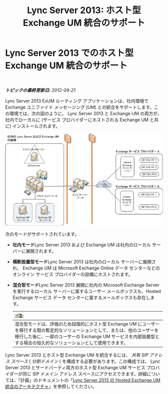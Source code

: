 ﻿---
title: 'Lync Server 2013: ホスト型 Exchange UM 統合のサポート'
TOCTitle: ホスト型 Exchange UM 統合のサポート
ms:assetid: c7573ec3-013c-48d9-b59b-2a5427e6da35
ms:mtpsurl: https://technet.microsoft.com/ja-jp/library/Gg398821(v=OCS.15)
ms:contentKeyID: 48273559
ms.date: 05/19/2016
mtps_version: v=OCS.15
ms.translationtype: HT
---

# Lync Server 2013 でのホスト型 Exchange UM 統合のサポート

 

_**トピックの最終更新日:** 2012-09-21_

Lync Server 2013 ExUM ルーティング アプリケーションは、社内環境で Exchange ユニファイド メッセージング (UM) との統合をサポートします。この環境では、次の図のように、 Lync Server 2013 と Exchange UM の両方が、社内でローカルに (サービス プロバイダーにホストされる Exchange UM と共に) インストールされます。

![社内の Lync Server Exchange UM 展開](images/Gg398821.d6498eb9-87ee-40f3-8ecd-852f91546590(OCS.15).jpg "社内の Lync Server Exchange UM 展開")

次のモードがサポートされています。

  - **社内モード**Lync Server 2013 および Exchange UM は社内のローカル サーバーに展開されます。

  - **横断設置型モード**Lync Server 2013 は社内のローカル サーバーに展開され、 Exchange UM は Microsoft Exchange Online データ センターなどのオンライン サービス プロバイダーの設備にホストされます。

  - **混合型モード**Lync Server 2013 展開に社内の Microsoft Exchange Server を実行するローカル サーバーに属するユーザー メールボックスも、Hosted Exchange サービス データ センターに属するメールボックスも存在します。
    
    <table>
    <thead>
    <tr class="header">
    <th><img src="images/Gg412781.note(OCS.15).gif" title="note" alt="note" />注:</th>
    </tr>
    </thead>
    <tbody>
    <tr class="odd">
    <td>混合型モードは、評価のため段階的にホスト型 Exchange UM にユーザーを移行する間の暫定的なソリューションとして、または、他のユーザーを移行した後に、一部のユーザーの Exchange UM サービスを内部設置型とする場合の恒久的なソリューションとして使用できます。</td>
    </tr>
    </tbody>
    </table>


Lync Server 2013 とホスト型 Exchange UM を統合するには、 *共有 SIP アドレス スペース* ( *分割ドメイン* ) を構成する必要があります。この構成では、 Lync Server 2013 とサードパーティ両方のホスト型 Exchange UM サービス プロバイダーが同じ SIP ドメイン アドレス スペースにアクセスできます。詳細については、「計画」のドキュメントの「[Lync Server 2013 の Hosted Exchange UM 統合のアーキテクチャ](lync-server-2013-hosted-exchange-um-integration-architecture.md)」を参照してください。

